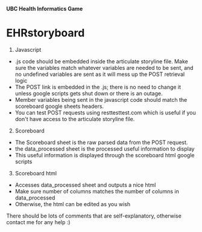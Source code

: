 
**UBC Health Informatics Game**
# EHRstoryboard

1. Javascript
- .js code should be embedded inside the articulate storyline file. Make sure the variables match whatever variables are needed to be sent, and no undefined variables are sent as it will mess up the POST retrieval logic
- The POST link is embedded in the .js; there is no need to change it unless google scripts gets shut down or there is an outage.
- Member variables being sent in the javascript code should match the scoreboard google sheets headers.
- You can test POST requests using resttesttest.com which is useful if you don't have access to the articulate storyline file.

2. Scoreboard
- The Scoreboard sheet is the raw parsed data from the POST request.
- the data_processed sheet is the processed useful information to display
- This useful information is displayed through the scoreboard html google scripts

3. Scoreboard html
- Accesses data_processed sheet and outputs a nice html
- Make sure number of columns matches the number of columns in data_processed
- Otherwise, the html can be edited as you wish

There should be lots of comments that are self-explanatory, otherwise contact me for any help :)

